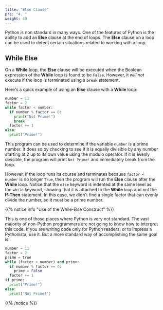 ```yaml
---
title: "Else Clause"
pre: "4. "
weight: 40
---
```


Python is non standard in many ways. One of the features of Python is the ability to add an **Else** clause at the end of loops. The **Else** clause on a loop can be used to detect certain situations related to working with a loop.

## While Else

On a **While** loop, the **Else** clause will be executed when the Boolean expression of the **While** loop is found to be `False`. However, it _will not_ execute if the loop is terminated using a `break` statement. 

Here's a quick example of using an **Else** clause with a **While** loop:

```python
number = 11
factor = 2
while factor < number:
  if number % factor == 0:
    print("Not Prime!")
    break
  factor += 1
else:
  print("Prime!")
```

This program can be used to determine if the variable `number` is a prime number. It does so by checking to see if it is equally divisible by any number starting at $2$ up to its own value using the modulo operator. If it is evenly divisible, the program will print `Not Prime!` and immediately break from the loop.

However, if the loop runs its course and terminates because `factor < number` is no longer `True`, then the program will run the **Else** clause after the **While** loop. Notice that the `else` keyword is indented at the same level as the `while` keyword, showing that it is attached to the **While** loop and not the **If-Then** statement. In this case, we didn't find a single factor that can evenly divide the number, so it must be a prime number. 

{{% notice info "Use of the While-Else Construct" %}}

This is one of those places where Python is very not standard.  The vast majority of non-Python programmers are not going to know how to interpret this code.  If you are writing code only for Python readers, or to impress a Pythonista, use it.  But a more standard way of accomplishing the same goal is:

```python
number = 11
factor = 2
prime = true
while (factor < number) and prime:
  if number % factor == 0:
    prime = False
  factor += 1
if prime:
  print("Prime!")
else:
  print("Not Prime!")
```

{{% /notice %}}